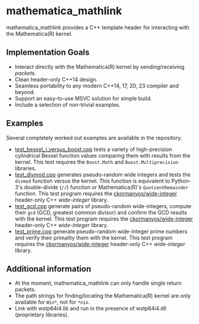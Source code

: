 mathematica_mathlink
==================

mathematica_mathlink provides a C++ template header for interacting with the Mathematica(R) kernel.

## Implementation Goals

  - Interact directly with the Mathematica(R) kernel by sending/receiving _packets_.
  - Clean header-only C++14 design.
  - Seamless portability to any modern C++14, 17, 20, 23 compiler and beyond.
  - Support an easy-to-use MSVC solution for simple build.
  - Include a selection of non-trivial examples.

## Examples

Several completely worked out examples are available in the repository.

  - [test_bessel_j_versus_boost.cpp](./test/test_bessel_j_versus_boost.cpp) tests a variety of high-precision cylindrical Bessel function values comparing them with results from the kernel. This test requires the `Boost.Math` and `Boost.Multiprecision` libraries.
  - [test_divmod.cpp](./test/test_divmod.cpp) generates pseudo-random wide integers and tests the `divmod` function versus the kernel. This function is equivalent to Python-3's double-divide (`//`) function or Mathematica(R)'s `QuotientRemainder` function. This test program requires the [ckormanyos/wide-integer](https://github.com/ckormanyos/wide-integer) header-only C++ _wide_-_integer_ library.
  - [test_gcd.cpp](./test/test_gcd.cpp) generate pairs of pseudo-random wide-integers, compute their `gcd` (GCD, greatest common divisor) and confirm the GCD results with the kernel. This test program requires the [ckormanyos/wide-integer](https://github.com/ckormanyos/wide-integer) header-only C++ _wide_-_integer_ library.
  - [test_prime.cpp](./test/test_prime.cpp) generate pseudo-random wide-integer prime numbers and verify their primality them with the kernel. This test program requires the [ckormanyos/wide-integer](https://github.com/ckormanyos/wide-integer) header-only C++ _wide_-_integer_ library.

## Additional information

  - At the moment, mathematica_mathlink can only handle single return packets.
  - The path strings for finding/locating the Mathematica(R) kernel are only available for `Win*`, not for `*nix`.
  - Link with wstp64i4.lib and run in the presence of wstp64i4.dll (proprietary libraries).
